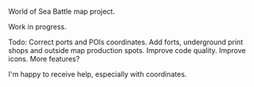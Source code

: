 World of Sea Battle map project.

Work in progress.

Todo:
Correct ports and POIs coordinates.
Add forts, underground print shops and outside map production spots.
Improve code quality.
Improve icons.
More features?

I'm happy to receive help, especially with coordinates.
